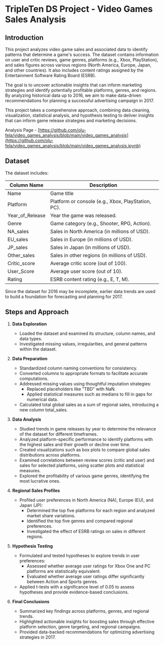 # TripleTen DS Project - Video Games Sales Analysis

## Introduction
This project analyzes video game sales and associated data to identify patterns that determine a game's success. The dataset contains information on user and critic reviews, game genres, platforms (e.g., Xbox, PlayStation), and sales figures across various regions (North America, Europe, Japan, and other countries). It also includes content ratings assigned by the Entertainment Software Rating Board (ESRB).

The goal is to uncover actionable insights that can inform marketing strategies and identify potentially profitable platforms, genres, and regions. By analyzing historical data up to 2016, we aim to make data-driven recommendations for planning a successful advertising campaign in 2017.

This project takes a comprehensive approach, combining data cleaning, visualization, statistical analysis, and hypothesis testing to deliver insights that can inform game release strategies and marketing decisions.

Analysis Page - [https://github.com/olu-fela/video_games_analysis/blob/main/video_games_analysis](https://github.com/olu-fela/video_games_analysis/blob/main/video_games_analysis.ipynb)

## Dataset

The dataset includes:

<table>
  <thead>
    <tr>
      <th>Column Name</th>
      <th>Description</th>
    </tr>
  </thead>
  <tbody>
    <tr>
      <td>Name</td>
      <td>Game title</td>
    </tr>
    <tr>
      <td>Platform</td>
      <td>Platform or console (e.g., Xbox, PlayStation, PC).</td>
    </tr>
    <tr>
      <td>Year_of_Release</td>
      <td>Year the game was released.</td>
    </tr>
    <tr>
      <td>Genre</td>
      <td>Game category (e.g., Shooter, RPG, Action).</td>
    </tr>
    <tr>
      <td>NA_sales</td>
      <td>Sales in North America (in millions of USD).</td>
    </tr>
    <tr>
      <td>EU_sales</td>
      <td>Sales in Europe (in millions of USD).</td>
    </tr>
    <tr>
      <td>JP_sales</td>
      <td>Sales in Japan (in millions of USD).</td>
    </tr>
    <tr>
      <td>Other_sales</td>
      <td>Sales in other regions (in millions of USD).</td>
    </tr>
    <tr>
      <td>Critic_score</td>
      <td>Average critic score (out of 100).</td>
    </tr>
    <tr>
      <td>User_Score</td>
      <td>Average user score (out of 10).</td>
    </tr>
    <tr>
      <td>Rating</td>
      <td>ESRB content rating (e.g., E, T, M).</td>
    </tr>
  </tbody>
</table>

Since the dataset for 2016 may be incomplete, earlier data trends are used to build a foundation for forecasting and planning for 2017.

## Steps and Approach

1. **Data Exploration**
    - Loaded the dataset and examined its structure, column names, and data types.
    - Investigated missing values, irregularities, and general patterns within the dataset.

2. **Data Preparation**
    - Standardized column naming conventions for consistency.
    - Converted columns to appropriate formats to facilitate accurate computations.
    - Addressed missing values using thoughtful imputation strategies:
        - Replaced placeholders like "TBD" with NaN.
        - Applied statistical measures such as medians to fill in gaps for numerical data.
    - Calculated total global sales as a sum of regional sales, introducing a new column total_sales.

3. **Data Analysis**
    - Studied trends in game releases by year to determine the relevance of the dataset for different timeframes.
    - Analyzed platform-specific performance to identify platforms with the highest sales and their growth or decline over time.
    - Created visualizations such as box plots to compare global sales distributions across platforms.
    - Examined correlations between review scores (critic and user) and sales for selected platforms, using scatter plots and statistical measures.
    - Explored the profitability of various game genres, identifying the most lucrative ones.

4. **Regional Sales Profiles**
    - Profiled user preferences in North America (NA), Europe (EU), and Japan (JP):
        - Determined the top five platforms for each region and analyzed market share variations.
        - Identified the top five genres and compared regional preferences.
        - Investigated the effect of ESRB ratings on sales in different regions.

5. **Hypothesis Testing**
    - Formulated and tested hypotheses to explore trends in user preferences:
        - Assessed whether average user ratings for Xbox One and PC platforms are statistically equivalent.
        - Evaluated whether average user ratings differ significantly between Action and Sports genres.
    - Applied t-tests with a significance level of 0.05 to assess hypotheses and provide evidence-based conclusions.

6. **Final Conclusions**
    - Summarized key findings across platforms, genres, and regional trends.
    - Highlighted actionable insights for boosting sales through effective platform selection, genre targeting, and regional campaigns.
    - Provided data-backed recommendations for optimizing advertising strategies in 2017.

